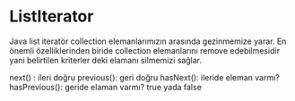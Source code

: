 # ListIterator

Java list iteratör collection elemanlarımızın arasında gezinmemize yarar. En önemli özelliklerinden biride collection elemanlarını remove edebilmesidir yani belirtilen kriterler deki elamanı silmemizi sağlar.

next() : ileri doğru
previous(): geri doğru
hasNext(): ileride eleman varmı?
hasPrevious(): geride elaman varmı? true yada false
